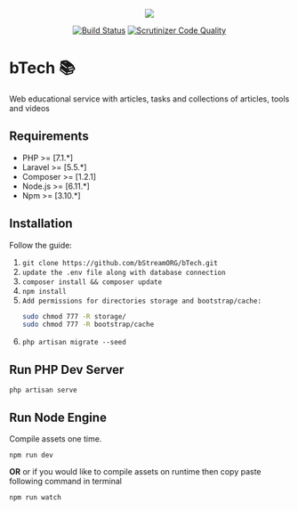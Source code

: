 <p align="center"><img src="https://media.licdn.com/media/AAEAAQAAAAAAAAg7AAAAJDM3MzNmZTY1LTdmODEtNDJkNC1iNzlkLTFkODMyNjBhZmQ0MA.png"></p>
<p align="center">
<a href="https://travis-ci.org/bStreamORG/bTech"><img src="https://travis-ci.org/bStreamORG/bTech.svg?branch=master" alt="Build Status"></a>
<a href="https://scrutinizer-ci.com/g/bStreamORG/bTech/?branch=master"><img src="https://scrutinizer-ci.com/g/bStreamORG/bTech/badges/quality-score.png?b=master" alt="Scrutinizer Code Quality"></a>
</p>
    
# bTech :books:

Web educational service with articles, tasks and collections of articles, tools and videos

## Requirements

- PHP >= [7.1.*]
- Laravel >= [5.5.*]
- Composer >= [1.2.1]
- Node.js >= [6.11.*]
- Npm >= [3.10.*]

## Installation

Follow the guide:

1. `git clone https://github.com/bStreamORG/bTech.git`
2. `update the .env file along with database connection`
3. `composer install && composer update`
4. `npm install`
5. `Add permissions for directories storage and bootstrap/cache:`
    ```sh
    sudo chmod 777 -R storage/
    sudo chmod 777 -R bootstrap/cache
    ```
6. `php artisan migrate --seed`


## Run PHP Dev Server
```
php artisan serve
```

## Run Node Engine

Compile assets one time.
```
npm run dev
```
**OR**
or if you would like to compile assets on runtime then copy paste following command in terminal 

`npm run watch`
